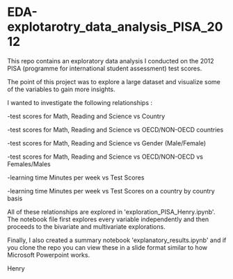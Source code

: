 # EDA-explotarotry_data_analysis_PISA_2012

This repo contains an exploratory data analysis I conducted on the 2012 PISA (programme for international student assessment) test scores.

The point of this project was to explore a large dataset and visualize some of the variables to gain more insights. 

I wanted to investigate the following relationships :

-test scores for Math, Reading and Science vs Country

-test scores for Math, Reading and Science vs OECD/NON-OECD countries 

-test scores for Math, Reading and Science vs Gender (Male/Female)

-test scores for Math, Reading and Science vs OECD/NON-OECD vs Females/Males

-learning time Minutes per week vs Test Scores

-learning time Minutes per week vs Test Scores on a country by country basis

All of these relationships are explored in 'exploration_PISA_Henry.ipynb'. The notebook file first explores every variable independently and then proceeds to the bivariate and multivariate explorations.

Finally, I also created a summary notebook 'explanatory_results.ipynb' and if you clone the repo you can view these in a slide format similar to how Microsoft Powerpoint works.

Henry
